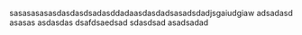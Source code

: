 sasasasasasdasdasdsadasddadaasdasdadsasadsdadjsgaiudgiaw
adsadasd
asasas
asdasdas
dsafdsaedsad
sdasdsad
asadsadad
